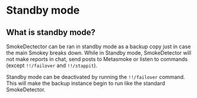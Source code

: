# Standby mode

## What is standby mode?

SmokeDectector can be ran in standby mode as a backup copy just in case the main Smokey breaks down.
While in Standby mode, SmokeDetector will not make reports in chat, send posts to Metasmoke or listen
to commands (except `!!/failover` and `!!/stappit`).

Standby mode can be deactivated by running the `!!/failover` command. This will make the backup 
instance begin to run like the standard SmokeDetector.
